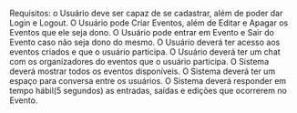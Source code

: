 Requisitos:
o Usuário deve ser capaz de se cadastrar, além de poder dar Login e Logout.
O Usuário pode Criar Eventos, além de Editar e Apagar os Eventos que ele seja dono.
O Usuário pode entrar em Evento e Sair do Evento caso não seja dono do mesmo.
O Usuário deverá ter acesso aos eventos criados e que o usuário participa.
O Usuário deverá ter um chat com os organizadores do eventos que o usuário participa.
O Sistema deverá mostrar todos os eventos disponíveis.
O Sistema deverá ter um espaço para conversa entre os usuários.
O Sistema deverá responder em tempo hábil(5 segundos) as entradas, saídas e edições que ocorrerem no Evento.
